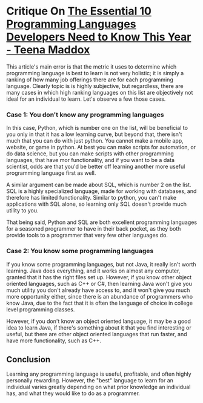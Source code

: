 # Critique On <a href="https://www.techrepublic.com/google-amp/article/the-essential-10-programming-languages-developers-need-to-know-this-year/">The Essential 10 Programming Languages Developers Need to Know This Year - Teena Maddox</a>
  
This article's main error is that the metric it uses to determine which programming language is best to learn is not very holistic; it is simply a ranking of how many job offerings there are for each programming language. Clearly topic is is highly subjective, but regardless, there are many cases in which high ranking languages on this list are objectively not ideal for an individual to learn. Let's observe a few those cases. 

### Case 1: You don't know any programming languages

In this case, Python, which is number one on the list, will be beneficial to you only in that it has a low learning curve, but beyond that, there isn't much that you can do with just python. You cannot make a mobile app, website, or game in python. At best you can make scripts for automation, or do data science, but you can make scripts with other programming languages, that have mor functionality, and if you want to be a data scientist, odds are that you'd be better off learning another more useful programming language first as well.

A similar argument can be made about SQL, which is number 2 on the list. SQL is a highly specialized language, made for working with databases, and therefore has limited functionality. Similar to python, you can't make applications with SQL alone, so learning only SQL doesn't provide much utility to you. 

That being said, Python and SQL are both excellent programming languages for a seasoned programmer to have in their back pocket, as they both provide tools to a programmer that very few other languages do. 

### Case 2: You know some programming languages

If you know some programming languages, but not Java, it really isn't worth learning. Java does everything, and it works on almost any computer, granted that it has the right files set up. However, if you know other object oriented languages, such as C++ or C#, then learning Java won't give you much utility you don't already have access to, and it won't give you much more opportunity either, since there is an abundance of programmers who know Java, due to the fact that it is often the language of choice in college level programming classes. 

However, if you don't know an object oriented language, it may be a good idea to learn Java, if there's something about it that you find interesting or useful, but there are other object oriented languages that run faster, and have more functionality, such as C++.

## Conclusion

Learning any programming language is useful, profitable, and often highly personally rewarding. However, the "best" language to learn for an individual varies greatly depending on what prior knowledge an individual has, and what they would like to do as a programmer. 
